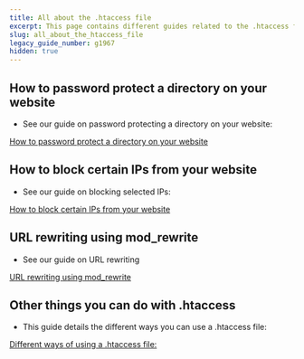 ```yaml
---
title: All about the .htaccess file
excerpt: This page contains different guides related to the .htaccess file.
slug: all_about_the_htaccess_file
legacy_guide_number: g1967
hidden: true
---
```



## How to password protect a directory on your website

- See our guide on password protecting a directory on your website:

[How to password protect a directory on your website](https://www.ovh.co.uk/fr/g1968.mutualise_htaccess_comment_proteger_lacces_a_un_repertoire_par_une_authentification)



## How to block certain IPs from your website

- See our guide on blocking selected IPs:

[How to block certain IPs from your website](https://www.ovh.co.uk/fr/g1970.mutualise_htaccess_comment_bloquer_certaines_ip_au_niveau_de_mon_site)



## URL rewriting using mod_rewrite

- See our guide on URL rewriting

[URL rewriting using mod_rewrite](https://www.ovh.com/fr/g1971.reecriture_durl_grace_au_mod_rewrite)



## Other things you can do with .htaccess

- This guide details the different ways you can use a .htaccess file:

[Different ways of using a .htaccess file:](https://www.ovh.co.uk/fr/g1972.mutualise_htaccess_les_autres_operations_realisables_avec_des_fichiers_htaccess)


